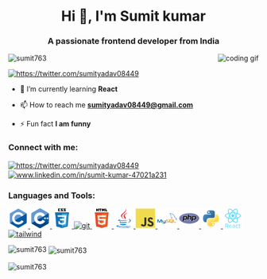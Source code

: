  <h1 align="center">Hi 👋, I'm Sumit kumar</h1>
<h3 align="center">A passionate frontend developer from India</h3>
<img align="right" src="[https://medium.com/swlh/what-is-programming-d5aa8fb0f280](https://i.pinimg.com/originals/e8/f4/53/e8f453469a3ec97ecd354df465d73913.gif)" alt="coding gif">
<p align="left"> <img src="https://komarev.com/ghpvc/?username=sumit763&label=Profile%20views&color=0e75b6&style=flat" alt="sumit763" /> </p>

<p align="left"> <a href="https://twitter.com/https://twitter.com/sumityadav08449" target="blank"><img src="https://img.shields.io/twitter/follow/https://twitter.com/sumityadav08449?logo=twitter&style=for-the-badge" alt="https://twitter.com/sumityadav08449" /></a> </p>

- 🌱 I’m currently learning **React**

- 📫 How to reach me **sumityadav08449@gmail.com**

- ⚡ Fun fact **I am funny**

<h3 align="left">Connect with me:</h3>
<p align="left">
<a href="https://twitter.com/https://twitter.com/sumityadav08449" target="blank"><img align="center" src="https://raw.githubusercontent.com/rahuldkjain/github-profile-readme-generator/master/src/images/icons/Social/twitter.svg" alt="https://twitter.com/sumityadav08449" height="30" width="40" /></a>
<a href="https://linkedin.com/in/www.linkedin.com/in/sumit-kumar-47021a231" target="blank"><img align="center" src="https://raw.githubusercontent.com/rahuldkjain/github-profile-readme-generator/master/src/images/icons/Social/linked-in-alt.svg" alt="www.linkedin.com/in/sumit-kumar-47021a231" height="30" width="40" /></a>
</p>

<h3 align="left">Languages and Tools:</h3>
<p align="left"> <a href="https://www.cprogramming.com/" target="_blank" rel="noreferrer"> <img src="https://raw.githubusercontent.com/devicons/devicon/master/icons/c/c-original.svg" alt="c" width="40" height="40"/> </a> <a href="https://www.w3schools.com/cpp/" target="_blank" rel="noreferrer"> <img src="https://raw.githubusercontent.com/devicons/devicon/master/icons/cplusplus/cplusplus-original.svg" alt="cplusplus" width="40" height="40"/> </a> <a href="https://www.w3schools.com/css/" target="_blank" rel="noreferrer"> <img src="https://raw.githubusercontent.com/devicons/devicon/master/icons/css3/css3-original-wordmark.svg" alt="css3" width="40" height="40"/> </a> <a href="https://git-scm.com/" target="_blank" rel="noreferrer"> <img src="https://www.vectorlogo.zone/logos/git-scm/git-scm-icon.svg" alt="git" width="40" height="40"/> </a> <a href="https://www.w3.org/html/" target="_blank" rel="noreferrer"> <img src="https://raw.githubusercontent.com/devicons/devicon/master/icons/html5/html5-original-wordmark.svg" alt="html5" width="40" height="40"/> </a> <a href="https://www.java.com" target="_blank" rel="noreferrer"> <img src="https://raw.githubusercontent.com/devicons/devicon/master/icons/java/java-original.svg" alt="java" width="40" height="40"/> </a> <a href="https://developer.mozilla.org/en-US/docs/Web/JavaScript" target="_blank" rel="noreferrer"> <img src="https://raw.githubusercontent.com/devicons/devicon/master/icons/javascript/javascript-original.svg" alt="javascript" width="40" height="40"/> </a> <a href="https://www.mysql.com/" target="_blank" rel="noreferrer"> <img src="https://raw.githubusercontent.com/devicons/devicon/master/icons/mysql/mysql-original-wordmark.svg" alt="mysql" width="40" height="40"/> </a> <a href="https://www.php.net" target="_blank" rel="noreferrer"> <img src="https://raw.githubusercontent.com/devicons/devicon/master/icons/php/php-original.svg" alt="php" width="40" height="40"/> </a> <a href="https://www.python.org" target="_blank" rel="noreferrer"> <img src="https://raw.githubusercontent.com/devicons/devicon/master/icons/python/python-original.svg" alt="python" width="40" height="40"/> </a> <a href="https://reactjs.org/" target="_blank" rel="noreferrer"> <img src="https://raw.githubusercontent.com/devicons/devicon/master/icons/react/react-original-wordmark.svg" alt="react" width="40" height="40"/> </a> <a href="https://tailwindcss.com/" target="_blank" rel="noreferrer"> <img src="https://www.vectorlogo.zone/logos/tailwindcss/tailwindcss-icon.svg" alt="tailwind" width="40" height="40"/> </a> </p>

<p><img align="left" src="https://github-readme-stats.vercel.app/api/top-langs?username=sumit763&show_icons=true&locale=en&layout=compact" alt="sumit763" /></p>

<p>&nbsp;<img align="center" src="https://github-readme-stats.vercel.app/api?username=sumit763&show_icons=true&locale=en" alt="sumit763" /></p>

<p><img align="center" src="https://github-readme-streak-stats.herokuapp.com/?user=sumit763&" alt="sumit763" /></p>

